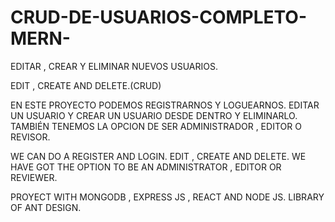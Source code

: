 # CRUD-DE-USUARIOS-COMPLETO-MERN-
EDITAR , CREAR Y ELIMINAR NUEVOS USUARIOS.

EDIT , CREATE AND DELETE.(CRUD)

EN ESTE PROYECTO PODEMOS REGISTRARNOS  Y LOGUEARNOS.
EDITAR UN USUARIO Y CREAR UN USUARIO DESDE DENTRO Y ELIMINARLO.
TAMBIÉN TENEMOS LA OPCION DE SER ADMINISTRADOR , EDITOR O REVISOR.

WE CAN DO A REGISTER AND LOGIN.
EDIT , CREATE AND DELETE.
WE HAVE GOT THE OPTION TO BE AN ADMINISTRATOR , EDITOR OR REVIEWER.

PROYECT WITH MONGODB , EXPRESS JS , REACT AND NODE JS.
LIBRARY OF ANT DESIGN.
